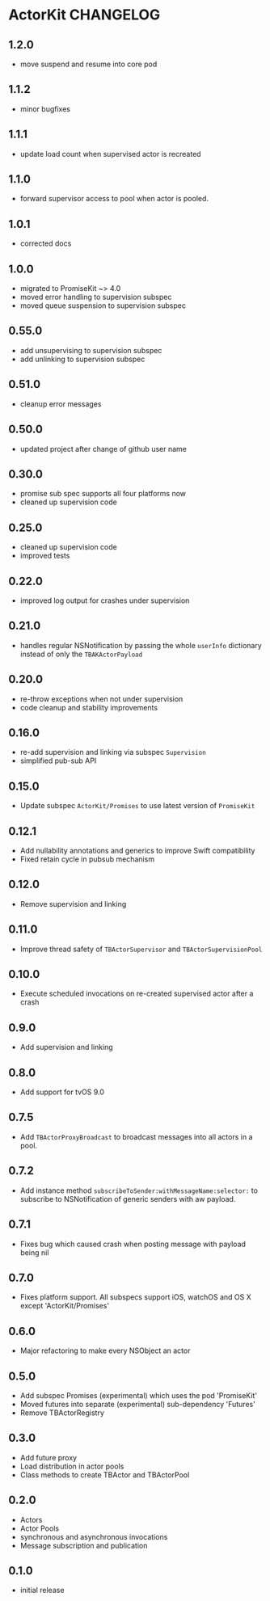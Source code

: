 # ActorKit CHANGELOG

## 1.2.0

- move suspend and resume into core pod

## 1.1.2

- minor bugfixes

## 1.1.1

- update load count when supervised actor is recreated

## 1.1.0

- forward supervisor access to pool  when actor is pooled.

## 1.0.1

- corrected docs

## 1.0.0

- migrated to PromiseKit ~> 4.0
- moved error handling to supervision subspec
- moved queue suspension to supervision subspec

## 0.55.0

- add unsupervising to supervision subspec
- add unlinking to supervision subspec

## 0.51.0

- cleanup error messages

## 0.50.0

- updated project after change of github user name

## 0.30.0

- promise sub spec supports all four platforms now
- cleaned up supervision code

## 0.25.0

- cleaned up supervision code
- improved tests

## 0.22.0

- improved log output for crashes under supervision

## 0.21.0

- handles regular NSNotification by passing the whole `userInfo` dictionary instead of only the `TBAKActorPayload`

## 0.20.0

- re-throw exceptions when not under supervision
- code cleanup and stability improvements

## 0.16.0

- re-add supervision and linking via subspec `Supervision`
- simplified pub-sub API

## 0.15.0

- Update subspec `ActorKit/Promises` to use latest version of `PromiseKit`

## 0.12.1

- Add nullability annotations and generics to improve Swift compatibility
- Fixed retain cycle in pubsub mechanism

## 0.12.0

- Remove supervision and linking

## 0.11.0

- Improve thread safety of `TBActorSupervisor` and `TBActorSupervisionPool`

## 0.10.0

- Execute scheduled invocations on re-created supervised actor after a crash

## 0.9.0

- Add supervision and linking

## 0.8.0

- Add support for tvOS 9.0

## 0.7.5

- Add `TBActorProxyBroadcast` to broadcast messages into all actors in a pool.

## 0.7.2

- Add instance method `subscribeToSender:withMessageName:selector:` to subscribe to NSNotification of generic senders with aw payload.

## 0.7.1

- Fixes bug which caused crash when posting message with payload being nil

## 0.7.0

- Fixes platform support. All subspecs support iOS, watchOS and OS X except 'ActorKit/Promises'

## 0.6.0

- Major refactoring to make every NSObject an actor

## 0.5.0

- Add subspec Promises (experimental) which uses the pod 'PromiseKit'
- Moved futures into separate (experimental) sub-dependency 'Futures'
- Remove TBActorRegistry

## 0.3.0

- Add future proxy
- Load distribution in actor pools
- Class methods to create TBActor and TBActorPool

## 0.2.0

- Actors
- Actor Pools
- synchronous and asynchronous invocations
- Message subscription and publication

## 0.1.0

- initial release
